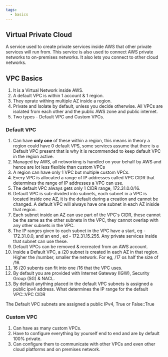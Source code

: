 ```yaml
---
tags:
  - basics
---
```


## Virtual Private Cloud

A service used to create private services inside AWS that other private services will run from. This service is also used to connect AWS private networks to on-premises networks.
It also lets you connect to other cloud networks.

## VPC Basics

1. It is a Virtual Network inside AWS.
2. A default VPC is within 1 account & 1 region.
3. They oprate withing multiple AZ inside a region.
4. Private and Isolate by default, unless you decide otherwise. All VPCs are isolated from each other and the public AWS zone and public internet.
5. Two types - Default VPC and Custom VPCs.

### Default VPC
1. Can have **only one** of these within a region, this means in theory a region could have 0 default VPS, some services assume that there is a Default VPC present that is why it is recommended to keep default VPC in the region active.
2. Managed by AWS, all networking is handled on your behalf by AWS and hence are lot less flexible than custom VPCs
3. A region can have only 1 VPC but multiple custom VPCs.
4. Every VPC is allocated a range of IP addresses called VPC CIDR that determines the range of IP addresses a VPC can use.
5. The default VPC always gets only  1 CIDR range, 172.31.0.0/16.
6. Default VPC is sub-divided into subnets, each subnet in a VPC is located inside one AZ, it is the default during a creation and cannot be changed. A default VPC will always have one subnet in each AZ iniside that region.
7. Each subnet inside an AZ can use part of the VPC's CIDR, these cannot be the same as the other subnets in the VPC, they cannot overlap with any other subnets in the VPC.
8. The IP ranges given to each subnet in the VPC have a start, eg - 172.31.0.0, and an end , ed - 172.31.15.255. Any private services inside that subnet can use these.
9. Default VPCs can be removed & recreated from an AWS account.
10. Inside a Default VPC, a /20 subnet is created in each AZ in that region. Higher the /number, smaller the network. For eg, /17 os half the size of /16.
11. 16 /20 subents can fit into one /16 that the VPC uses.
12. By default you are provided with Internet Gateway (IGW), Security Group (SG) & NACL.
13. By default anything placed in the default VPC subnets is assigned a public ipv4 address.
What determines the IP range for the default VPC::VPC CIDR
<!--SR:!2024-07-27,24,250-->
The Default VPC subnets are assigned a public IPv4, True or False::True
<!--SR:!2024-07-21,18,250-->

### Custom VPC

1. Can have as many custom VPCs.
2. Have to configure everything by yourself end to end and are by default 100% private.
3. Can configure them to communicate with other VPCs and even other cloud platforms and on premises network.

